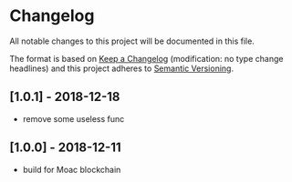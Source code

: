 # Changelog
All notable changes to this project will be documented in this file.

The format is based on [Keep a Changelog](http://keepachangelog.com/en/1.0.0/) 
(modification: no type change headlines) and this project adheres to 
[Semantic Versioning](http://semver.org/spec/v2.0.0.html).

## [1.0.1] - 2018-12-18
- remove some useless func

## [1.0.0] - 2018-12-11
- build for Moac blockchain

